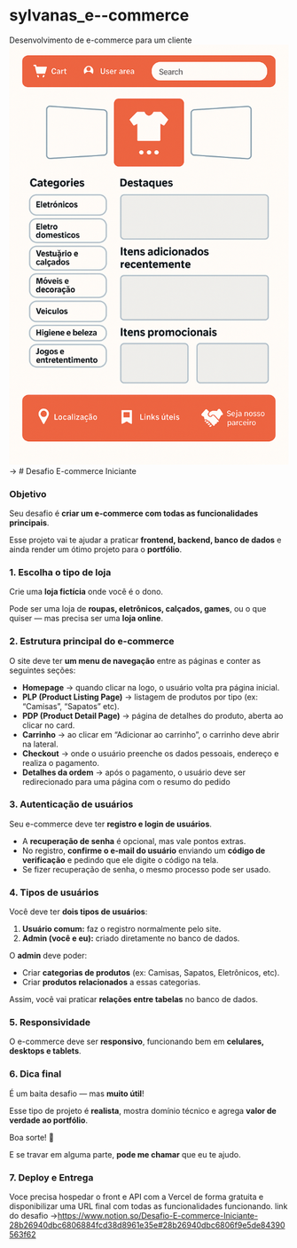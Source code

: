 # sylvanas_e--commerce
Desenvolvimento de e-commerce para um cliente 
![alt text](image.png)
-> # Desafio E-commerce Iniciante

### **Objetivo**

Seu desafio é **criar um e-commerce com todas as funcionalidades principais**.

Esse projeto vai te ajudar a praticar **frontend, backend, banco de dados** e ainda render um ótimo projeto para o **portfólio**.

### **1. Escolha o tipo de loja**

Crie uma **loja fictícia** onde você é o dono.

Pode ser uma loja de **roupas, eletrônicos, calçados, games**, ou o que quiser — mas precisa ser uma **loja online**.

### **2. Estrutura principal do e-commerce**

O site deve ter **um menu de navegação** entre as páginas e conter as seguintes seções:

- **Homepage** → quando clicar na logo, o usuário volta pra página inicial.
- **PLP (Product Listing Page)** → listagem de produtos por tipo (ex: “Camisas”, “Sapatos” etc).
- **PDP (Product Detail Page)** → página de detalhes do produto, aberta ao clicar no card.
- **Carrinho** → ao clicar em “Adicionar ao carrinho”, o carrinho deve abrir na lateral.
- **Checkout** → onde o usuário preenche os dados pessoais, endereço e realiza o pagamento.
- **Detalhes da ordem** → após o pagamento, o usuário deve ser redirecionado para uma página com o resumo do pedido

### **3. Autenticação de usuários**

Seu e-commerce deve ter **registro e login de usuários**.

- A **recuperação de senha** é opcional, mas vale pontos extras.
- No registro, **confirme o e-mail do usuário** enviando um **código de verificação** e pedindo que ele digite o código na tela.
- Se fizer recuperação de senha, o mesmo processo pode ser usado.

### **4. Tipos de usuários**

Você deve ter **dois tipos de usuários**:

1. **Usuário comum:** faz o registro normalmente pelo site.
2. **Admin (você e eu):** criado diretamente no banco de dados.

O **admin** deve poder:

- Criar **categorias de produtos** (ex: Camisas, Sapatos, Eletrônicos, etc).
- Criar **produtos relacionados** a essas categorias.

Assim, você vai praticar **relações entre tabelas** no banco de dados.

### **5. Responsividade**

O e-commerce deve ser **responsivo**, funcionando bem em **celulares, desktops e tablets**.

### **6. Dica final**

É um baita desafio — mas **muito útil**!

Esse tipo de projeto é **realista**, mostra domínio técnico e agrega **valor de verdade ao portfólio**.

Boa sorte! 🚀

E se travar em alguma parte, **pode me chamar** que eu te ajudo.

### 7. Deploy e Entrega

Voce precisa hospedar o front e API com a Vercel de forma gratuita e disponibilizar uma URL final com todas as funcionalidades funcionando.
link do desafio ->https://www.notion.so/Desafio-E-commerce-Iniciante-28b26940dbc6806884fcd38d8961e35e#28b26940dbc6806f9e5de84390563f62
